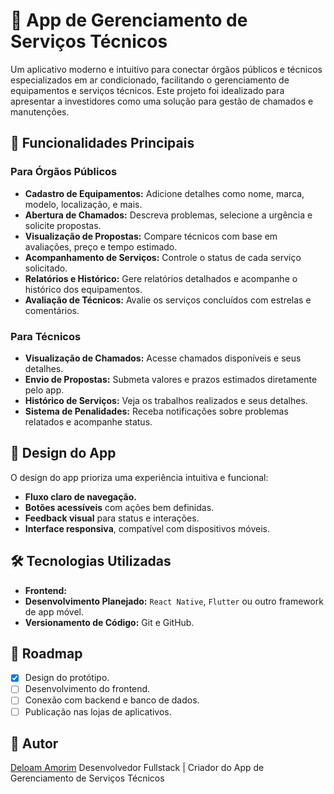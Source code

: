 # 📱 App de Gerenciamento de Serviços Técnicos

Um aplicativo moderno e intuitivo para conectar órgãos públicos e técnicos especializados em ar condicionado, facilitando o gerenciamento de equipamentos e serviços técnicos. Este projeto foi idealizado para apresentar a investidores como uma solução para gestão de chamados e manutenções.

## 🚀 Funcionalidades Principais

### Para Órgãos Públicos

- **Cadastro de Equipamentos:** Adicione detalhes como nome, marca, modelo, localização, e mais.
- **Abertura de Chamados:** Descreva problemas, selecione a urgência e solicite propostas.
- **Visualização de Propostas:** Compare técnicos com base em avaliações, preço e tempo estimado.
- **Acompanhamento de Serviços:** Controle o status de cada serviço solicitado.
- **Relatórios e Histórico:** Gere relatórios detalhados e acompanhe o histórico dos equipamentos.
- **Avaliação de Técnicos:** Avalie os serviços concluídos com estrelas e comentários.

### Para Técnicos

- **Visualização de Chamados:** Acesse chamados disponíveis e seus detalhes.
- **Envio de Propostas:** Submeta valores e prazos estimados diretamente pelo app.
- **Histórico de Serviços:** Veja os trabalhos realizados e seus detalhes.
- **Sistema de Penalidades:** Receba notificações sobre problemas relatados e acompanhe status.

## 🎨 Design do App

O design do app prioriza uma experiência intuitiva e funcional:

- **Fluxo claro de navegação.**
- **Botões acessíveis** com ações bem definidas.
- **Feedback visual** para status e interações.
- **Interface responsiva**, compatível com dispositivos móveis.

## 🛠️ Tecnologias Utilizadas

- **Frontend:**
- **Desenvolvimento Planejado:** `React Native`, `Flutter` ou outro framework de app móvel.
- **Versionamento de Código:** Git e GitHub.

## 📝 Roadmap

- [x] Design do protótipo.
- [ ] Desenvolvimento do frontend.
- [ ] Conexão com backend e banco de dados.
- [ ] Publicação nas lojas de aplicativos.

## 👤 Autor

[Deloam Amorim](https://github.com/deloam)
Desenvolvedor Fullstack | Criador do App de Gerenciamento de Serviços Técnicos
